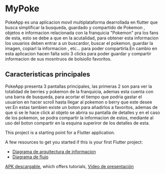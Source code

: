 # MyPoke

PokeApp es una aplicacion movil multiplataforma dearrollada en flutter que busca simplificar la busqueda, guardado y compartido de Pokemon , objetos e informacion relacionada con la franquicia "Pokemon" pra los fans de esta, esto se debe a que en la acutalidad, para obtener esta informacion los usuarios deben entrar a un buscardor, buscar el pokemon, guardar la imagen, copiarl la informacion , etc... para poder compartirla.En cambio en esta aplicacion hacen falta solo 3 clicks para poder guardar y compartir informacion de sus mosntruos de bolsiollo favoritos.

## Caracteristicas principales

PokeApp presenta 3 pantallas principales, las primeras 2 son para ver la totalidad de berries y pokemon de la franquicia, ademas esta cuenta con una barra de busqueda, para acortar el tiempo que podria gastar el usuarion en hacer scroll hasta llegar al pokemon o berry que este desee ver.En estas tambien existe un boton para añadirlos a favoritos, ademas de que si se le hace click al objeto se abrira su pantalla de detalles y en el caso de los pokemon, se podra compartir la informacion de estos, mediante al uso del boton compartir en la esquina superiror de los detalles de esta.

This project is a starting point for a Flutter application.

A few resources to get you started if this is your first Flutter project:

- [Diagrama de arquitectura de informacion](https://github.com/PatoJZ/pokemon_browser/blob/main/assets/Diagramas/Diagrama%20de%20arquitectura%20de%20informacion.pdf)
- [Diagrama de flujo](https://github.com/PatoJZ/pokemon_browser/blob/main/assets/Diagramas/Diagrama%20de%20flujo.pdf)


[APK descargable](https://github.com/PatoJZ/pokemon_browser/blob/main/MyPoke.apk), which offers tutorials,
[Video de presentación](https://drive.google.com/file/d/1evaFfLPwsDXdvGYm87Rz6i4QhD27tuh1/view?usp=sharing)

